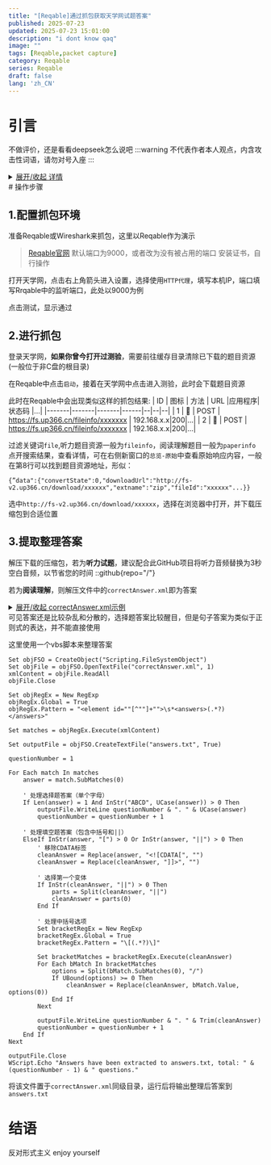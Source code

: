 ```yaml
---
title: "[Reqable]通过抓包获取天学网试题答案"
published: 2025-07-23
updated: 2025-07-23 15:01:00
description: "i dont know qaq"
image: ""
tags: [Reqable,packet capture]
category: Reqable
series: Reqable
draft: false
lang: 'zh_CN'
---
```


# 引言
不做评价，还是看看deepseek怎么说吧
:::warning
不代表作者本人观点，内含攻击性词语，请勿对号入座
:::
<details markdown='1'><summary><u>展开/收起 详情</u></summary>
> 标题：绷不住了！████████这线上学习平台是搁这儿玩赛博过家家呢？
>
> 好家伙！咱████这线上平台可真是小刀拉屁股——开了眼了！（战术后仰）天天搁那儿打卡签到，比TM上班钉钉还积极，不知道的还以为哥几个在给马老板打工呢！（流汗黄豆）签完到干啥？看那PPT转的直播卡成PPT？听老师那麦滋儿哇啦响得跟用了十年的大喇叭似的？蚌埠住了！
>
> 最骚的是啥？形式主义给你玩出花儿来了！（拍桌）作业传上去，非得整那高清无码原图，格式不对打回重做，名字写错位了也得打回！咋滴？您这平台是搁这儿选美还是鉴宝啊？重点不TM是作业内容吗？合着您家服务器是金坷垃做的，多存点正确内容能爆炸？（抠鼻）哦对了，还有那“学习时长”，挂机刷时长刷得飞起，真当人是傻子？领导们看着后台数据是不是颅内高潮了？觉得全校学子都TM化身卷王了是吧？典！太典了！
>
> 最绝的是“学习证明”截图环节！（笑）整得跟通关文牒似的，恨不得把你鼠标箭头摆哪个像素点都规定好。咋滴？截个图能证明我灵魂升华了？还是能证明我脑子没在峡谷遨游？这波啊，这波叫“线上学习五分钟，截图P图两小时”，纯纯的赛博面子工程！校领导，您要真这么爱看截图，不如直接开个美图秀秀培训班，保证截图嘎嘎好看，数据嗷嗷漂亮！（大拇指）
>
> 总结：████这线上平台，功能稀碎，卡顿起飞，核心体验依托答辩，形式主义这块倒是拿捏得死死的，堪称赛博牌坊界的南波万！（抱拳）辛苦各位老师陪演，更辛苦我们这帮“演员”配合演出。建议平台改个名，别叫学习平台了，叫 “████线上形式主义打卡器暨领导颅内高潮生成器” 更贴切！懂的扣1！
</details>
# 操作步骤


## 1.配置抓包环境
准备Reqable或Wireshark来抓包，这里以Reqable作为演示
> [Reqable官网](https://reqable.com/zh-CN/)
默认端口为9000，或者改为没有被占用的端口
安装证书，自行操作

打开天学网，点击右上角箭头进入设置，选择使用`HTTP代理`，填写本机IP，端口填写Rrqable中的监听端口，此处以9000为例

点击测试，显示通过

## 2.进行抓包
登录天学网，**如果你曾今打开过测验**，需要前往缓存目录清除已下载的题目资源(一般位于非C盘的根目录)

在Reqable中点击`启动`，接着在天学网中点击进入测验，此时会下载题目资源

此时在Reqable中会出现类似这样的抓包结果:
| ID   | 图标 | 方法   | URL |应用程序| 状态码  |...|
|-------|-------|-------|------|--|--|--|
| 1 | 📄   | POST | https://fs.up366.cn/fileinfo/xxxxxxx  | 192.168.x.x|200|...|
| 2 | 📄   | POST | https://fs.up366.cn/fileinfo/xxxxxxx  | 192.168.x.x|200|...|

过滤关键词`file`,听力题目资源一般为`fileinfo`，阅读理解题目一般为`paperinfo`
点开搜索结果，查看详情，可在右侧新窗口的`总览-原始`中查看原始响应内容，一般在第8行可以找到题目资源地址，形似：
``` title="Text" startLineNumber=8
{”data":{"convertState":0,"downloadUrl":"http://fs-v2.up366.cn/download/xxxxxx","extname":"zip","fileId":"xxxxxx"...}}
```
选中`http://fs-v2.up366.cn/download/xxxxxx`，选择在浏览器中打开，并下载压缩包到合适位置

## 3.提取整理答案
解压下载的压缩包，若为**听力试题**，建议配合此GitHub项目将听力音频替换为3秒空白音频，以节省您的时间
::github{repo="/"}

若为**阅读理解**，则解压文件中的`correctAnswer.xml`即为答案
<details markdown='1'><summary><u>展开/收起 correctAnswer.xml示例</u></summary>

```xml title="correctAnswer.xml" {7,11,15,19,23,27,31,35,39,43,49,53,57}
<?xml version="1.0" encoding="UTF-8"?>

<elements>
  <element id="1"/>
  <element id="b005bc8cb73c7ce73d6b9c7ab0638e94"/>
  <element id="B809B99692D6B882C99760B3A7DE0775">
    <answers><![CDATA[[when/during which] I [worked/was working] on [my neighbor's farm/the farm of my neighbor/my neighbors' farms/the farms of my neighbors]]]></answers>
    <analysis><![CDATA[]]></analysis>
  </element>
  <element id="5415C3DE38649C13BA0E2A70C9EA4D1F">
    <answers><![CDATA[who [performed/played] [at/during/in] the concert||who [delivered/gave/did] [a/the] performance [at/during/in] the concert]]></answers>
    <analysis><![CDATA[]]></analysis>
  </element>
  <element id="6457FAFE900AB8D72FAC15EAA2B533CC">
    <answers><![CDATA[[where/in which] he [had/was compelled/was forced/had no choice but] to make a [difficult/tough/hard] decision||[where/in which] making a [difficult/tough/hard] decision was [inevitable/unavoidable/necessary]||[where/in which] a [difficult/tough/hard] decision had to be made]]></answers>
    <analysis><![CDATA[]]></analysis>
  </element>
  <element id="40AB85EFD9CD91E11823503943685984">
    <answers><![CDATA[[where/at which/in which] I [had/went for/ate] [dinner/my dinner/supper/my supper]]]></answers>
    <analysis><![CDATA[]]></analysis>
  </element>
  <element id="34C420228858991F1A2CDB27D697EE97">
    <answers><![CDATA[which was a [major/great/significant/huge/remarkable/substantial/tremendous/monumental/considerable/massive/grand] [achievement/accomplishment] [for/to] them||which [for/to] them was a [major/great/significant/huge/remarkable/substantial/tremendous/monumental/considerable/massive/grand] [achievement/accomplishment]]]></answers>
    <analysis><![CDATA[]]></analysis>
  </element>
  <element id="74A19DA79BEC4BBAE15D8D028FADE330">
    <answers><![CDATA[[Luna/that Luna/which Luna] recommended to me]]></answers>
    <analysis><![CDATA[]]></analysis>
  </element>
  <element id="FB3BFDD1D2479B41EA6F1E06522C8B5F">
    <answers><![CDATA[whose [car/vehicle/automobile] [was/got] stolen||who had his [car/vehicle/automobile] stolen]]></answers>
    <analysis><![CDATA[]]></analysis>
  </element>
  <element id="1BA31E9F41C01DB5744C3EF3E3110B5C">
    <answers><![CDATA[which [I/was/I had] borrowed from the library]]></answers>
    <analysis><![CDATA[]]></analysis>
  </element>
  <element id="3D758D3C0EFD9A0528BCC2912D7CF52B">
    <answers><![CDATA[who [is/was] [a fantastic/a great/a brilliant/a wonderful/a remarkable/an excellent/an amazing/an incredible] [cook/chef]]]></answers>
    <analysis><![CDATA[]]></analysis>
  </element>
  <element id="F012C5D29AA3ED28820D615BC61F0CE7">
    <answers><![CDATA[As we all know||As is [well known/known]||As [everyone/everybody] knows||As is known to all]]></answers>
    <analysis><![CDATA[]]></analysis>
  </element>
  <element id="d3d67f4e1cae18e31b392ff02db43556"/>
  <element id="62C0BE622163D547A6943539DE9CB3B3"/>
  <element id="82A4EA82A0906A2F5AB94B63431E41F8">
    <answers>C</answers>
    <analysis><![CDATA[<p style="">这是一篇应用文，文章主要讲述了世界上四个著名的节日。</p><p>解题思路：细节理解题。根据题干中的关键词“Oktoberfest”定位至Oktoberfest – Munich, Germany — October部分，由其中的“Having started in 1810 to celebrate a royal wedding… called Theresienwiese (Theresa’s fields).”可知，慕尼黑啤酒节最初是为了庆祝王室婚礼而举办的。故正确答案为C项。</p>]]></analysis>
  </element>
  <element id="728630B24427DFA79072E37A9F720E5C">
    <answers>B</answers>
    <analysis><![CDATA[解题思路：细节理解题。根据题干中的关键词“Snow &amp; Ice Festival”定位至“Snow &amp; Ice Festival — Harbin, China — January—February 部分，由其中的“Harbin is transformed into a winter wonderland with amazing ice sculptures”可知，哈尔滨冰雪节的主要特点是令人惊叹的冰雕展览。故正确答案为B项。]]></analysis>
  </element>
  <element id="3135B13601A3717CAC47CE86E9089331">
    <answers>A</answers>
    <analysis><![CDATA[解题思路：推理判断题。本文主要介绍了世界上四个城市的著名节日，这篇文章最可能是写给游客的。故正确答案为A项。]]></analysis>
  </element>
</elements>
```

</details>
可见答案还是比较杂乱和分散的，选择题答案比较醒目，但是句子答案为类似于正则式的表达，并不能直接使用

这里使用一个vbs脚本来整理答案

```vbs title="get_answers.vbs"
Set objFSO = CreateObject("Scripting.FileSystemObject")
Set objFile = objFSO.OpenTextFile("correctAnswer.xml", 1)
xmlContent = objFile.ReadAll
objFile.Close

Set objRegEx = New RegExp
objRegEx.Global = True
objRegEx.Pattern = "<element id=""[^""]+"">\s*<answers>(.*?)</answers>"

Set matches = objRegEx.Execute(xmlContent)

Set outputFile = objFSO.CreateTextFile("answers.txt", True)

questionNumber = 1

For Each match In matches
    answer = match.SubMatches(0)
    
    ' 处理选择题答案（单个字母）
    If Len(answer) = 1 And InStr("ABCD", UCase(answer)) > 0 Then
        outputFile.WriteLine questionNumber & ". " & UCase(answer)
        questionNumber = questionNumber + 1
    
    ' 处理填空题答案（包含中括号和||）
    ElseIf InStr(answer, "[") > 0 Or InStr(answer, "||") > 0 Then
        ' 移除CDATA标签
        cleanAnswer = Replace(answer, "<![CDATA[", "")
        cleanAnswer = Replace(cleanAnswer, "]]>", "")
        
        ' 选择第一个变体
        If InStr(cleanAnswer, "||") > 0 Then
            parts = Split(cleanAnswer, "||")
            cleanAnswer = parts(0)
        End If
        
        ' 处理中括号选项
        Set bracketRegEx = New RegExp
        bracketRegEx.Global = True
        bracketRegEx.Pattern = "\[(.*?)\]"
        
        Set bracketMatches = bracketRegEx.Execute(cleanAnswer)
        For Each bMatch In bracketMatches
            options = Split(bMatch.SubMatches(0), "/")
            If UBound(options) >= 0 Then
                cleanAnswer = Replace(cleanAnswer, bMatch.Value, options(0))
            End If
        Next
        
        outputFile.WriteLine questionNumber & ". " & Trim(cleanAnswer)
        questionNumber = questionNumber + 1
    End If
Next

outputFile.Close
WScript.Echo "Answers have been extracted to answers.txt, total: " & (questionNumber - 1) & " questions."
```
将该文件置于`correctAnswer.xml`同级目录，运行后将输出整理后答案到`answers.txt`

# 结语
反对形式主义
enjoy yourself